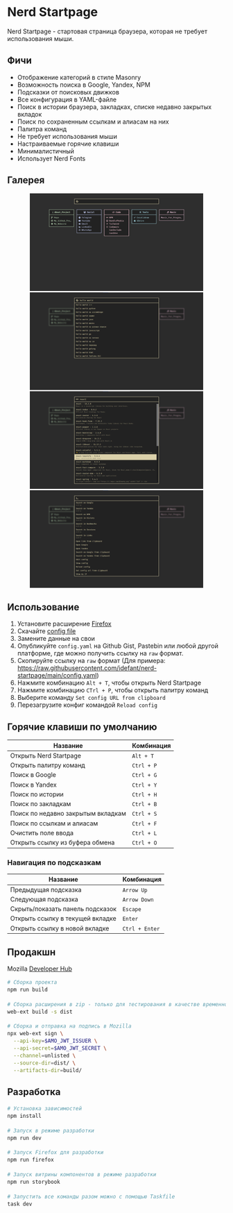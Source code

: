 # Nerd Startpage

Nerd Startpage - стартовая страница браузера, которая не требует использования мыши.

## Фичи

- Отображение категорий в стиле Masonry
- Возможность поиска в Google, Yandex, NPM
- Подсказки от поисковых движков
- Все конфигурация в YAML-файле
- Поиск в истории браузера, закладках, списке недавно закрытых вкладок
- Поиск по сохраненным ссылкам и алиасам на них
- Палитра команд
- Не требует использования мыши
- Настраиваемые горячие клавиши
- Минималистичный
- Использует Nerd Fonts

## Галерея

<p align="center">
  <img src=".github/dashboard.png?raw=true" width="400px" />
  <img src=".github/google-search.png?raw=true" width="400px" />
  <img src=".github/npm-search.png?raw=true" width="400px" />
  <img src=".github/command-palette.png?raw=true" width="400px" />
</p>

## Использование

1. Установите расширение [Firefox](https://addons.mozilla.org/en-US/firefox/addon/nerd-startpage/)
2. Скачайте [config file](config.yaml)
3. Замените данные на свои
4. Опубликуйте `config.yaml` на Github Gist, Pastebin или любой другой платформе, где можно получить ссылку на `raw` формат.
5. Скопируйте ссылку на `raw` формат (Для примера: https://raw.githubusercontent.com/idefant/nerd-startpage/main/config.yaml)
6. Нажмите комбинацию `Alt + T`, чтобы открыть Nerd Startpage
7. Нажмите комбинацию `CTrl + P`, чтобы открыть палитру команд
8. Выберите команду `Set config URL from clipboard`
9. Перезагрузите конфиг командой `Reload config`

## Горячие клавиши по умолчанию

| Название                           | Комбинация |
| ---------------------------------- | ---------- |
| Открыть Nerd Startpage             | `Alt + T`  |
| Открыть палитру команд             | `Ctrl + P` |
| Поиск в Google                     | `Ctrl + G` |
| Поиск в Yandex                     | `Ctrl + Y` |
| Поиск по истории                   | `Ctrl + H` |
| Поиск по закладкам                 | `Ctrl + B` |
| Поиск по недавно закрытым вкладкам | `Ctrl + S` |
| Поиск по ссылкам и алиасам         | `Ctrl + F` |
| Очистить поле ввода                | `Ctrl + L` |
| Открыть ссылку из буфера обмена    | `Ctrl + O` |

### Навигация по подсказкам

| Название                         | Комбинация     |
| -------------------------------- | -------------- |
| Предыдущая подсказка             | `Arrow Up`     |
| Следующая подсказка              | `Arrow Down`   |
| Скрыть/показать панель подсказок | `Escape`       |
| Открыть ссылку в текущей вкладке | `Enter`        |
| Открыть ссылку в новой вкладке   | `Ctrl + Enter` |

## Продакшн

Mozilla [Developer Hub](https://addons.mozilla.org/en-US/developers/)

```sh
# Сборка проекта
npm run build

# Сборка расширения в zip - только для тестирования в качестве временного расширения на about:debugging#/runtime/this-firefox
web-ext build -s dist

# Сборка и отправка на подпись в Mozilla
npx web-ext sign \
  --api-key=$AMO_JWT_ISSUER \
  --api-secret=$AMO_JWT_SECRET \
  --channel=unlisted \
  --source-dir=dist/ \
  --artifacts-dir=build/
```

## Разработка

```sh
# Установка зависимостей
npm install

# Запуск в режиме разработки
npm run dev

# Запуск Firefox для разработки
npm run firefox

# Запуск витрины компонентов в режиме разработки
npm run storybook

# Запустить все команды разом можно с помощью Taskfile
task dev
```
